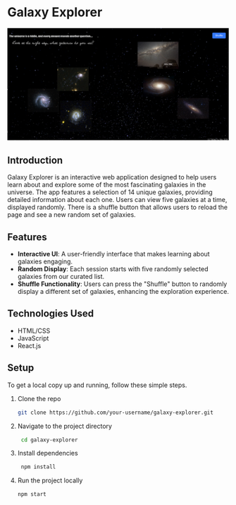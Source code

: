 # Galaxy Explorer


![screenshot](./screenshot.png)


## Introduction

Galaxy Explorer is an interactive web application designed to help users learn about and explore some of the most fascinating galaxies in the universe. The app features a selection of 14 unique galaxies, providing detailed information about each one. Users can view five galaxies at a time, displayed randomly. There is a shuffle button that allows users to reload the page and see a new random set of galaxies.

## Features

- **Interactive UI**: A user-friendly interface that makes learning about galaxies engaging.
- **Random Display**: Each session starts with five randomly selected galaxies from our curated list.
- **Shuffle Functionality**: Users can press the "Shuffle" button to randomly display a different set of galaxies, enhancing the exploration experience.

## Technologies Used

- HTML/CSS
- JavaScript
- React.js

## Setup

To get a local copy up and running, follow these simple steps.

1. Clone the repo
   ```sh
   git clone https://github.com/your-username/galaxy-explorer.git

2. Navigate to the project directory
   ```sh
    cd galaxy-explorer

3. Install dependencies
   ```sh
    npm install

4. Run the project locally
    ```sh
    npm start

